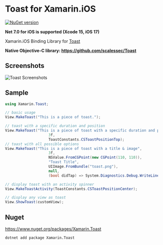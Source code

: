# Toast for Xamarin.iOS
[![NuGet version](https://badge.fury.io/nu/Xamarin.Toast.svg)](https://badge.fury.io/nu/Xamarin.Toast)

**Net 7.0 for iOS is supported (Xcode 15, iOS 17)**

Xamarin.iOS Binding Library for [Toast](https://github.com/scalessec/Toast)

**Native Objective-C library: https://github.com/scalessec/Toast**
## Screenshots
![Toast Screenshots](https://github.com/scalessec/Toast/blob/master/toast_screenshots.jpg)

## Sample
```csharp
using Xamarin.Toast;
```

```csharp
// basic usage
View.MakeToast("This is a piece of toast.");

// toast with a specific duration and position
View.MakeToast("This is a piece of toast with a specific duration and position", 
                    3f,
                    ToastConstants.CSToastPositionTop);
// toast with all possible options
View.MakeToast("This is a piece of toast with a title & image",
                    3f,
                    NSValue.FromCGPoint(new CGPoint(110, 110)),
                    "Toast Title",
                    UIImage.FromBundle("toast.png"),
                    null,
                    (bool didTap) => System.Diagnostics.Debug.WriteLine($"Did tap: {didTap}"));

// display toast with an activity spinner
View.MakeToastActivity(ToastConstants.CSToastPositionCenter);

// display any view as toast
View.ShowToast(customView);
```

## Nuget
https://www.nuget.org/packages/Xamarin.Toast

`dotnet add package Xamarin.Toast`
